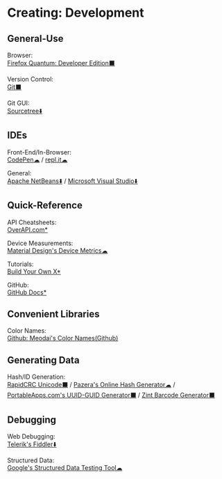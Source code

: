 # Creating: Development

## General-Use

Browser:  
	[Firefox Quantum: Developer Edition⬛](https://www.mozilla.org/en-US/firefox/developer/)

Version Control:  
	[Git⬛](https://git-scm.com/)
	
Git GUI:  
	[Sourcetree⬇️](https://www.sourcetreeapp.com/)

## IDEs

Front-End/In-Browser:  
	[CodePen☁](https://codepen.io/) / 
	[repl.it☁](https://repl.it/)

General:  
	[Apache NetBeans⬇️](https://netbeans.org/) / 
	[Microsoft Visual Studio⬇️](https://visualstudio.microsoft.com/)

## Quick-Reference

API Cheatsheets:  
	[OverAPI.com*](http://overapi.com/)

Device Measurements:  
	[Material Design's Device Metrics☁](https://material.io/tools/devices/)

Tutorials:  
	[Build Your Own X*](https://github.com/danistefanovic/build-your-own-x)

GitHub:  
	[GitHub Docs*](https://try.github.io/)

## Convenient Libraries

Color Names:  
	[Github: Meodai's Color Names(Github)](https://github.com/meodai/color-names)


## Generating Data

Hash/ID Generation:  
	[RapidCRC Unicode⬛](http://www.ov2.eu/programs/rapidcrc-unicode) / 
	[Pazera's Online Hash Generator☁](http://www.pazera-software.com/online-tools/online-hash-generator.html) / 
	[PortableApps.com's UUID-GUID Generator⬛](https://portableapps.com/apps/utilities/uuid-guid_generator_portable) / 
	[Zint Barcode Generator⬛](https://sourceforge.net/projects/zint/)

## Debugging

Web Debugging:  
	[Telerik's Fiddler⬇️](https://www.telerik.com/fiddler)

Structured Data:  
	[Google's Structured Data Testing Tool☁](https://search.google.com/structured-data/testing-tool/u/0/)
